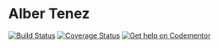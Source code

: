 # Alber Tenez
[![Build Status](https://travis-ci.org/AlbertSabate/AlberTenezDev.svg?branch=master)](https://travis-ci.org/AlbertSabate/AlberTenezDev) [![Coverage Status](https://coveralls.io/repos/github/AlbertSabate/AlberTenezDev/badge.svg?branch=master)](https://coveralls.io/github/AlbertSabate/AlberTenez?branch=master) [![Get help on Codementor](https://cdn.codementor.io/badges/get_help_github.svg)](https://www.codementor.io/albertsabate?utm_source=github&utm_medium=button&utm_term=albertsabate&utm_campaign=github)
